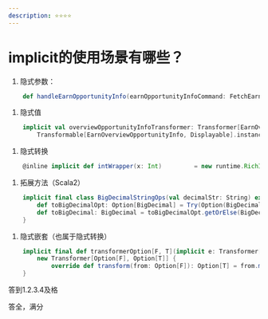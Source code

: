 ```yaml
---
description: ⭐️⭐️⭐️⭐
---
```


# implicit的使用场景有哪些？

1. 隐式参数：

```scala
    def handleEarnOpportunityInfo(earnOpportunityInfoCommand: FetchEarnOpportunityInfoCommand)(implicit lang: Language)
```

1. 隐式值

```scala
    implicit val overviewOpportunityInfoTransformer: Transformer[EarnOverviewOpportunityInfo, Displayable] =
        Transformable[EarnOverviewOpportunityInfo, Displayable].instance
```

1. 隐式转换

```scala
    @inline implicit def intWrapper(x: Int)         = new runtime.RichInt(x)
```

1. 拓展方法（Scala2）

```scala
    implicit final class BigDecimalStringOps(val decimalStr: String) extends AnyVal {
        def toBigDecimalOpt: Option[BigDecimal] = Try(Option(BigDecimal(decimalStr))).getOrElse(None)
        def toBigDecimal: BigDecimal = toBigDecimalOpt.getOrElse(BigDecimal(0))
    }
```

1. 隐式嵌套（也属于隐式转换）

```scala
    implicit final def transformerOption[F, T](implicit e: Transformer[F, T]): Transformer[Option[F], Option[T]] =
        new Transformer[Option[F], Option[T]] {
            override def transform(from: Option[F]): Option[T] = from.map(e.transform)
    }
```

答到1.2.3.4及格

答全，满分
